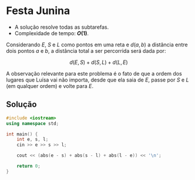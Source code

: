 # Festa Junina

- A solução resolve todas as subtarefas.
- Complexidade de tempo: **$O(1)$**.

Considerando $E$, $S$ e $L$ como pontos em uma reta e $d(a, b)$ a distância entre dois pontos $a$ e $b$, a distância total a ser percorrida será dada por:

$$d(E, S) + d(S, L) + d(L, E)$$

A observação relevante para este problema é o fato de que a ordem dos lugares que Luísa vai não importa, desde que ela saia de $E$, passe por $S$ e $L$ (em qualquer ordem) e volte para $E$.

## Solução

```cpp
#include <iostream>
using namespace std;

int main() {
    int e, s, l;
    cin >> e >> s >> l;

    cout << (abs(e - s) + abs(s - l) + abs(l - e)) << '\n';

    return 0;
}
```
